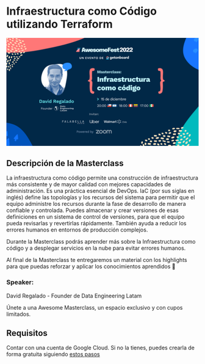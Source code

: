 # Infraestructura como Código utilizando Terraform

<img src="images/twitter.png" />

## Descripción de la Masterclass
La infraestructura como código permite una construcción de infraestructura más consistente y de mayor calidad con mejores capacidades de administración. Es una práctica esencial de DevOps. IaC (por sus siglas en inglés) define las topologías y los recursos del sistema para permitir que el equipo administre los recursos durante la fase de desarrollo de manera confiable y controlada. Puedes almacenar y crear versiones de esas definiciones en un sistema de control de versiones, para que el equipo pueda revisarlas y revertirlas rápidamente. También ayuda a reducir los errores humanos en entornos de producción complejos.

Durante la Masterclass podrás aprender más sobre la Infraestructura como código y a desplegar servicios en la nube para evitar errores humanos.

Al final de la Masterclass te entregaremos un material con los highlights para que puedas reforzar y aplicar los conocimientos aprendidos 🚀

### Speaker:

David Regalado - Founder de Data Engineering Latam

Únete a una Awesome Masterclass, un espacio exclusivo y con cupos limitados.

## Requisitos

Contar con una cuenta de Google Cloud. Si no la tienes, puedes crearla de forma gratuita siguiendo [estos pasos](https://medium.com/@dataengineeringlatam/primeros-pasos-en-google-cloud-y-c%C3%B3mo-obtener-100-adicionales-a-los-300-de-la-cuenta-de-prueba-4be992faf2a2)
